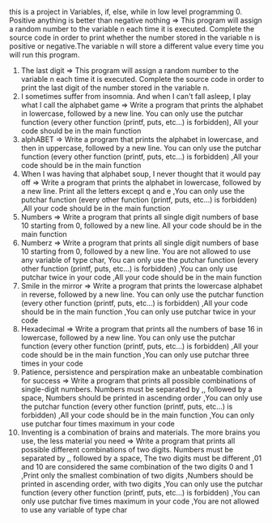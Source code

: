this is a project in Variables, if, else, while in low level programming
0. Positive anything is better than negative nothing => This program will assign a random number to the variable n each time it is executed. Complete the source code in order to print whether the number stored in the variable n is positive or negative.The variable n will store a different value every time you will run this program.
1. The last digit => This program will assign a random number to the variable n each time it is executed. Complete the source code in order to print the last digit of the number stored in the variable n.
2. I sometimes suffer from insomnia. And when I can't fall asleep, I play what I call the alphabet game => Write a program that prints the alphabet in lowercase, followed by a new line. You can only use the putchar function (every other function (printf, puts, etc…) is forbidden), All your code should be in the main function
3. alphABET => Write a program that prints the alphabet in lowercase, and then in uppercase, followed by a new line. You can only use the putchar function (every other function (printf, puts, etc…) is forbidden) ,All your code should be in the main function
4. When I was having that alphabet soup, I never thought that it would pay off => Write a program that prints the alphabet in lowercase, followed by a new line. Print all the letters except q and e ,You can only use the putchar function (every other function (printf, puts, etc…) is forbidden) ,All your code should be in the main function
5. Numbers => Write a program that prints all single digit numbers of base 10 starting from 0, followed by a new line. All your code should be in the main function
6. Numberz => Write a program that prints all single digit numbers of base 10 starting from 0, followed by a new line. You are not allowed to use any variable of type char, You can only use the putchar function (every other function (printf, puts, etc…) is forbidden) ,You can only use putchar twice in your code ,All your code should be in the main function
7. Smile in the mirror => Write a program that prints the lowercase alphabet in reverse, followed by a new line. You can only use the putchar function (every other function (printf, puts, etc…) is forbidden) ,All your code should be in the main function ,You can only use putchar twice in your code
8. Hexadecimal => Write a program that prints all the numbers of base 16 in lowercase, followed by a new line. You can only use the putchar function (every other function (printf, puts, etc…) is forbidden) ,All your code should be in the main function ,You can only use putchar three times in your code
9. Patience, persistence and perspiration make an unbeatable combination for success => Write a program that prints all possible combinations of single-digit numbers. Numbers must be separated by ,, followed by a space, Numbers should be printed in ascending order ,You can only use the putchar function (every other function (printf, puts, etc…) is forbidden) ,All your code should be in the main function ,You can only use putchar four times maximum in your code
10. Inventing is a combination of brains and materials. The more brains you use, the less material you need => Write a program that prints all possible different combinations of two digits. Numbers must be separated by ,, followed by a space, The two digits must be different ,01 and 10 are considered the same combination of the two digits 0 and 1 ,Print only the smallest combination of two digits ,Numbers should be printed in ascending order, with two digits ,You can only use the putchar function (every other function (printf, puts, etc…) is forbidden) ,You can only use putchar five times maximum in your code ,You are not allowed to use any variable of type char
